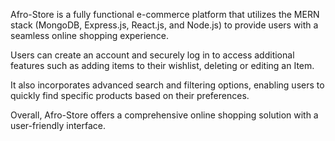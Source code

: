 Afro-Store is a fully functional e-commerce platform that utilizes the MERN stack (MongoDB, Express.js, React.js, and Node.js) to provide users with a seamless online shopping experience. 

Users can create an account and securely log in to access additional features such as adding items to their wishlist, deleting or editing an Item.

It also incorporates advanced search and filtering options, enabling users to quickly find specific products based on their preferences.

Overall, Afro-Store offers a comprehensive online shopping solution with a user-friendly interface.
